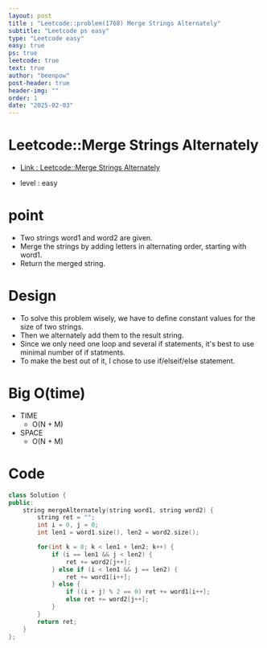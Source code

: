 ```yaml
---
layout: post
title : "Leetcode::problem(1768) Merge Strings Alternately"
subtitle: "Leetcode ps easy"
type: "Leetcode easy"
easy: true
ps: true
leetcode: true
text: true
author: "beenpow"
post-header: true
header-img: ""
order: 1
date: "2025-02-03"
---
```


# Leetcode::Merge Strings Alternately
- [Link : Leetcode::Merge Strings Alternately](https://leetcode.com/problems/merge-strings-alternately/description/?envType=company&envId=google&favoriteSlug=google-thirty-days)

- level : easy

# point
- Two strings word1 and word2 are given.
- Merge the strings by adding letters in alternating order, starting with word1.
- Return the merged string.

# Design
- To solve this problem wisely, we have to define constant values for the size of two strings.
- Then we alternately add them to the result string.
- Since we only need one loop and several if statements, it's best to use minimal number of if statments.
- To make the best out of it, I chose to use if/elseif/else statement.

# Big O(time)
- TIME
	- O(N + M)
- SPACE
	- O(N + M)

# Code

```cpp
class Solution {
public:
    string mergeAlternately(string word1, string word2) {
        string ret = "";
        int i = 0, j = 0;
        int len1 = word1.size(), len2 = word2.size();

        for(int k = 0; k < len1 + len2; k++) {
            if (i == len1 && j < len2) {
                ret += word2[j++];
            } else if (i < len1 && j == len2) {
                ret += word1[i++];
            } else {
                if ((i + j) % 2 == 0) ret += word1[i++];
                else ret += word2[j++];
            }
        }
        return ret;
    }
};
```
